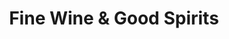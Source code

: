 ---
title: "Fine Wine & Good Spirits"
url: /trexlertown/fine-wine-und-good-spirits/
shop: Spirituosen
---